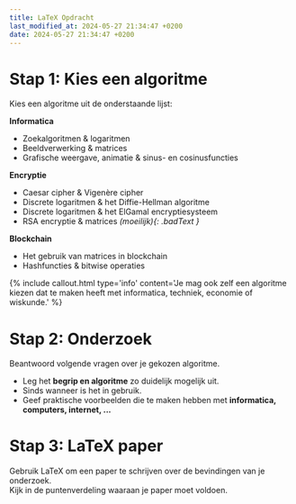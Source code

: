 ```yaml
---
title: LaTeX Opdracht
last_modified_at: 2024-05-27 21:34:47 +0200
date: 2024-05-27 21:34:47 +0200
---
```


# Stap 1: Kies een algoritme

Kies een algoritme uit de onderstaande lijst:

**Informatica**
- Zoekalgoritmen & logaritmen
- Beeldverwerking & matrices
- Grafische weergave, animatie & sinus- en cosinusfuncties

**Encryptie**
- Caesar cipher & Vigenère cipher
- Discrete logaritmen & het Diffie-Hellman algoritme
- Discrete logaritmen & het ElGamal encryptiesysteem
- RSA encryptie & matrices *<span>(moeilijk)</span>{: .badText }*

**Blockchain**
- Het gebruik van matrices in blockchain
- Hashfuncties & bitwise operaties


{% include callout.html type='info' content='Je mag ook zelf een algoritme kiezen dat te maken heeft met informatica, techniek, economie of wiskunde.' %}

# Stap 2: Onderzoek

Beantwoord volgende vragen over je gekozen algoritme.
- Leg het **begrip en algoritme** zo duidelijk mogelijk uit.
- Sinds wanneer is het in gebruik.
- Geef praktische voorbeelden die te maken hebben met **informatica, computers, internet, ...**

# Stap 3: LaTeX paper

Gebruik LaTeX om een paper te schrijven over de bevindingen van je onderzoek.  
Kijk in de puntenverdeling waaraan je paper moet voldoen.
